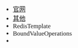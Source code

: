 <span  style="font-family: Simsun,serif; font-size: 17px; ">

- [官网](https://docs.spring.io/spring-data/redis/docs/current/api/org/springframework/data/redis/core/BoundValueOperations.html)
- [其他]()
- RedisTemplate
- BoundValueOperations
-

</span>